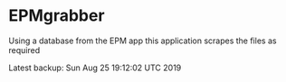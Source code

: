 # EPMgrabber
Using a database from the EPM app this application scrapes the files as required


Latest backup: Sun Aug 25 19:12:02 UTC 2019
